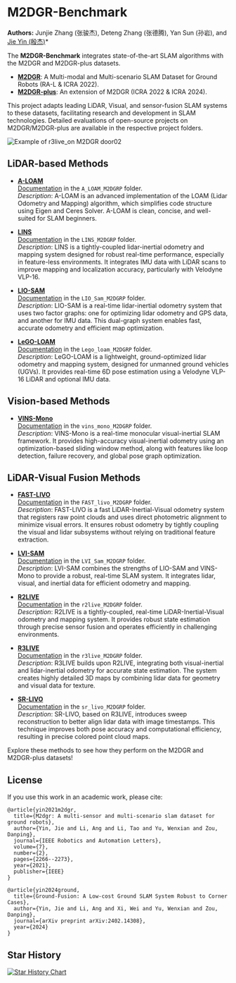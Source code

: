 

# M2DGR-Benchmark

**Authors:** Junjie Zhang (张骏杰), Deteng Zhang (张德腾), Yan Sun (孙岩), and [Jie Yin (殷杰)](https://sjtuyinjie.github.io/)*



The **M2DGR-Benchmark** integrates state-of-the-art SLAM algorithms with the M2DGR and M2DGR-plus datasets. 

- [**M2DGR**](https://github.com/SJTU-ViSYS/M2DGR): A Multi-modal and Multi-scenario SLAM Dataset for Ground Robots (RA-L & ICRA 2022).
- [**M2DGR-plus**](https://github.com/SJTU-ViSYS/M2DGR-plus): An extension of M2DGR (ICRA 2022 & ICRA 2024).

This project adapts leading LiDAR, Visual, and sensor-fusion SLAM systems to these datasets, facilitating research and development in SLAM technologies. Detailed evaluations of open-source projects on M2DGR/M2DGR-plus are available in the respective project folders.

![Example of r3live_on M2DGR door02](https://github.com/sjtuyinjie/M2DGR-Benchmark/blob/main/r3live_M2DGRP/image/Peek%202024-10-17%2022-30.gif)

## LiDAR-based Methods

- [**A-LOAM**](https://github.com/HKUST-Aerial-Robotics/A-LOAM)  
  [Documentation](https://github.com/sjtuyinjie/M2DGR-Benchmark/blob/main/A_LOAM_M2DGRP) in the `A_LOAM_M2DGRP` folder.  
  *Description*: A-LOAM is an advanced implementation of the LOAM (Lidar Odometry and Mapping) algorithm, which simplifies code structure using Eigen and Ceres Solver. A-LOAM is clean, concise, and well-suited for SLAM beginners.

- [**LINS**](https://github.com/ChaoqinRobotics/LINS---LiDAR-inertial-SLAM)  
  [Documentation](https://github.com/sjtuyinjie/M2DGR-Benchmark/blob/main/LINS_M2DGRP) in the `LINS_M2DGRP` folder.  
  *Description*: LINS is a tightly-coupled lidar-inertial odometry and mapping system designed for robust real-time performance, especially in feature-less environments. It integrates IMU data with LiDAR scans to improve mapping and localization accuracy, particularly with Velodyne VLP-16.

- [**LIO-SAM**](https://github.com/TixiaoShan/LIO-SAM)  
  [Documentation](https://github.com/sjtuyinjie/M2DGR-Benchmark/blob/main/LIO_Sam_M2DGRP) in the `LIO_Sam_M2DGRP` folder.  
  *Description*: LIO-SAM is a real-time lidar-inertial odometry system that uses two factor graphs: one for optimizing lidar odometry and GPS data, and another for IMU data. This dual-graph system enables fast, accurate odometry and efficient map optimization.

- [**LeGO-LOAM**](https://github.com/RobustFieldAutonomyLab/LeGO-LOAM)  
  [Documentation](https://github.com/sjtuyinjie/M2DGR-Benchmark/blob/main/Lego_loam_M2DGRP) in the `Lego_loam_M2DGRP` folder.  
  *Description*: LeGO-LOAM is a lightweight, ground-optimized lidar odometry and mapping system, designed for unmanned ground vehicles (UGVs). It provides real-time 6D pose estimation using a Velodyne VLP-16 LiDAR and optional IMU data.



## Vision-based Methods

- [**VINS-Mono**](https://github.com/HKUST-Aerial-Robotics/VINS-Mono)  
  [Documentation](https://github.com/sjtuyinjie/M2DGR-Benchmark/blob/main/vins_momo_M2DGRP) in the `vins_mono_M2DGRP` folder.  
  *Description*: VINS-Mono is a real-time monocular visual-inertial SLAM framework. It provides high-accuracy visual-inertial odometry using an optimization-based sliding window method, along with features like loop detection, failure recovery, and global pose graph optimization.


## LiDAR-Visual Fusion Methods

- [**FAST-LIVO**](https://github.com/hku-mars/FAST-LIVO)  
  [Documentation](https://github.com/sjtuyinjie/M2DGR-Benchmark/blob/main/FAST_livo_M2DGRP) in the `FAST_livo_M2DGRP` folder.  
  *Description*: FAST-LIVO is a fast LiDAR-Inertial-Visual odometry system that registers raw point clouds and uses direct photometric alignment to minimize visual errors. It ensures robust odometry by tightly coupling the visual and lidar subsystems without relying on traditional feature extraction.

- [**LVI-SAM**](https://github.com/TixiaoShan/LVI-SAM)  
  [Documentation](https://github.com/sjtuyinjie/M2DGR-Benchmark/blob/main/LVI_Sam_M2DGRP) in the `LVI_Sam_M2DGRP` folder.  
  *Description*: LVI-SAM combines the strengths of LIO-SAM and VINS-Mono to provide a robust, real-time SLAM system. It integrates lidar, visual, and inertial data for efficient odometry and mapping.

- [**R2LIVE**](https://github.com/hku-mars/r2live)  
  [Documentation](https://github.com/sjtuyinjie/M2DGR-Benchmark/blob/main/r2live_M2DGRP) in the `r2live_M2DGRP` folder.  
  *Description*: R2LIVE is a tightly-coupled, real-time LiDAR-Inertial-Visual odometry and mapping system. It provides robust state estimation through precise sensor fusion and operates efficiently in challenging environments.

- [**R3LIVE**](https://github.com/hku-mars/r3live)  
  [Documentation](https://github.com/sjtuyinjie/M2DGR-Benchmark/blob/main/r3live_M2DGRP) in the `r3live_M2DGRP` folder.  
  *Description*: R3LIVE builds upon R2LIVE, integrating both visual-inertial and lidar-inertial odometry for accurate state estimation. The system creates highly detailed 3D maps by combining lidar data for geometry and visual data for texture.

- [**SR-LIVO**](https://github.com/ZikangYuan/sr_livo)  
  [Documentation](https://github.com/sjtuyinjie/M2DGR-Benchmark/blob/main/sr_livo_M2DGRP) in the `sr_livo_M2DGRP` folder.  
  *Description*: SR-LIVO, based on R3LIVE, introduces sweep reconstruction to better align lidar data with image timestamps. This technique improves both pose accuracy and computational efficiency, resulting in precise colored point cloud maps.



Explore these methods to see how they perform on the M2DGR and M2DGR-plus datasets!



## License

If you use this work in an academic work, please cite:
~~~
@article{yin2021m2dgr,
  title={M2dgr: A multi-sensor and multi-scenario slam dataset for ground robots},
  author={Yin, Jie and Li, Ang and Li, Tao and Yu, Wenxian and Zou, Danping},
  journal={IEEE Robotics and Automation Letters},
  volume={7},
  number={2},
  pages={2266--2273},
  year={2021},
  publisher={IEEE}
}

@article{yin2024ground,
  title={Ground-Fusion: A Low-cost Ground SLAM System Robust to Corner Cases},
  author={Yin, Jie and Li, Ang and Xi, Wei and Yu, Wenxian and Zou, Danping},
  journal={arXiv preprint arXiv:2402.14308},
  year={2024}
}
~~~


## Star History

[![Star History Chart](https://api.star-history.com/svg?repos=sjtuyinjie/M2DGR-Benchmark&type=Timeline)](https://star-history.com/#Ashutosh00710/github-readme-activity-graph&Timeline)

